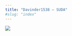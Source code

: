 ```yaml
---
title: "Davinder1538 – SUDA"
#slug: "index"
---
```


[![](/wp-content/2007/11/Davinder1538-300x225.jpg)](/wp-content/2007/11/Davinder1538.jpg)